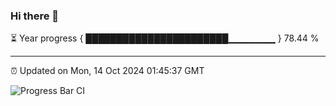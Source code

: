 ### Hi there 👋

⏳ Year progress { ███████████████████████▁▁▁▁▁▁▁ } 78.44 %

---

⏰ Updated on Mon, 14 Oct 2024 01:45:37 GMT

![Progress Bar CI](https://github.com/ZhaoGui/ZhaoGui/workflows/Progress%20Bar%20CI/badge.svg)
